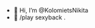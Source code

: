 - 👋 Hi, I’m @KolomietsNikita
- 👀 /play sexyback
.

<!---
KolomietsNikita/KolomietsNikita is a ✨ special ✨ repository because its `README.md` (this file) appears on your GitHub profile.
You can click the Preview link to take a look at your changes.
--->
